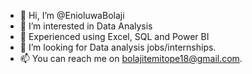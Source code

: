 - 👋 Hi, I’m @EnioluwaBolaji
- 👀 I’m interested in Data Analysis
- 🌱 Experienced using Excel, SQL and Power BI
- 💞️ I’m looking for Data analysis jobs/internships.
- 📫 You can reach me on bolajitemitope18@gmail.com.

<!---
EnioluwaBolaji/EnioluwaBolaji is a ✨ special ✨ repository because its `README.md` (this file) appears on your GitHub profile.
You can click the Preview link to take a look at your changes.
--->
